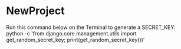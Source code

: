 # NewProject

Run this command below on the Terminal to generate a SECRET_KEY:
python -c 'from django.core.management.utils import get_random_secret_key; print(get_random_secret_key())'